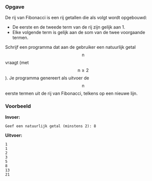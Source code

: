 ### Opgave

De rij van Fibonacci is een rij getallen die als volgt wordt opgebouwd:
* De eerste en de tweede term van de rij zijn gelijk aan 1.
* Elke volgende term is gelijk aan de som van de twee voorgaande termen.

Schrijf een programma dat aan de gebruiker een natuurlijk getal $$\mathsf{n}$$ vraagt (met $$\mathsf{n \geq 2}$$). Je programma genereert als uitvoer de $$\mathsf{n}$$ eerste termen uit de rij van Fibonacci, telkens op een nieuwe lijn.


### Voorbeeld

**Invoer:**

    Geef een natuurlijk getal (minstens 2): 8

**Uitvoer:**

    1
    1
    2
    3
    5
    8
    13
    21
